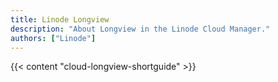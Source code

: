 ```yaml
---
title: Linode Longview
description: "About Longview in the Linode Cloud Manager."
authors: ["Linode"]
---
```


{{< content "cloud-longview-shortguide" >}}
